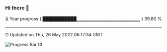 ### Hi there 👋

⏳ Year progress { ███████████▁▁▁▁▁▁▁▁▁▁▁▁▁▁▁▁▁▁▁ } 39.80 %

---

⏰ Updated on Thu, 26 May 2022 06:17:34 GMT

![Progress Bar CI](https://github.com/liununu/liununu/workflows/Progress%20Bar%20CI/badge.svg)
